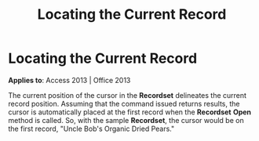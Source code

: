 ﻿---
title: Locating the Current Record
TOCTitle: Locating the Current Record
ms:assetid: b47fa9d6-0381-3d95-fb85-6bf1dd1071c9
ms:mtpsurl: https://msdn.microsoft.com/en-us/library/JJ249865(v=office.15)
ms:contentKeyID: 48547228
ms.date: 09/18/2015
mtps_version: v=office.15
---

# Locating the Current Record


**Applies to**: Access 2013 | Office 2013

The current position of the cursor in the **Recordset** delineates the current record position. Assuming that the command issued returns results, the cursor is automatically placed at the first record when the **Recordset** **Open** method is called. So, with the sample **Recordset**, the cursor would be on the first record, "Uncle Bob's Organic Dried Pears."

